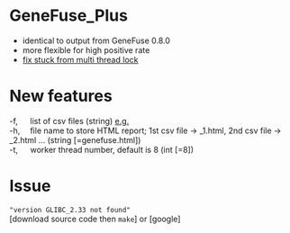 # GeneFuse_Plus
  * identical to output from GeneFuse 0.8.0
  * more flexible for high positive rate
  * [fix stuck from multi thread lock](https://github.com/OpenGene/GeneFuse/issues/30)


# New features
  -f, &emsp; list of csv files (string) [e.g.](https://raw.githubusercontent.com/tsy19900929/GeneFuse_Plus/master/csv.list)      
  -h, &emsp;file name to store HTML report; 1st csv file -> _1.html, 2nd csv file -> _2.html ...  (string [=genefuse.html])  
  -t, &emsp; worker thread number, default is 8 (int [=8])

# Issue
  `"version GLIBC_2.33 not found"`    
  [download source code then `make`] or [google] 
